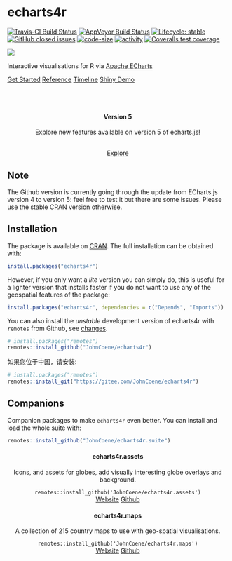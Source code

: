 # echarts4r

[![Travis-CI Build Status](https://travis-ci.org/JohnCoene/echarts4r.svg?branch=master)](https://travis-ci.org/JohnCoene/echarts4r) [![AppVeyor Build Status](https://ci.appveyor.com/api/projects/status/github/JohnCoene/echarts4r?branch=master&svg=true)](https://ci.appveyor.com/project/JohnCoene/echarts4r) [![Lifecycle: stable](https://img.shields.io/badge/lifecycle-stable-brightgreen.svg)](https://www.tidyverse.org/lifecycle/#stable) [![GitHub closed issues](https://img.shields.io/github/issues-closed/JohnCoene/echarts4r.svg)](https://github.com/JohnCoene/echarts4r/issues) [![code-size](https://img.shields.io/github/languages/code-size/JohnCoene/echarts4r.svg)](https://github.com/JohnCoene/echarts4r) [![activity](https://img.shields.io/github/last-commit/JohnCoene/echarts4r.svg)](https://github.com/JohnCoene/echarts4r) [![Coveralls test coverage](https://coveralls.io/repos/github/JohnCoene/echarts4r/badge.svg)](https://coveralls.io/github/JohnCoene/echarts4r)

<div class = "row">

<div class = "col-md-4">
<img class = "img-responsive responsive-img" src="reference/figures/logo.png">
</div>

<div class = "col-md-8">
<p>Interactive visualisations for R via <a href="https://echarts.apache.org/">Apache ECharts</a></p>
<a class = "btn btn-success" href = "articles/get_started.html" style = "margin-bottom: 5px;">Get Started</a>
<a class = "btn btn-primary" href = "reference/" style = "margin-bottom: 5px;">Reference</a>
<a class = "btn btn-info" href = "articles/timeline" style = "margin-bottom: 5px;">Timeline</a>
<a class = "btn btn-default" href = "http://shiny.john-coene.com/echarts4rShiny" style = "margin-bottom: 5px;">Shiny Demo</a>
</div>

</div>

<br/><br/>

<div class = "thumbnail" style = "text-align:center;">
<div class = "caption">
<i class = "fa fa-code-branch fa-4x" style = "color:#F72C5B;"></i>
<h4>Version 5</h4>
<p>Explore new features available on version 5 of echarts.js!</p>
<br/>
<a class = "btn btn-default" href = "articles/v5">Explore</a>
</div>
</div>

## Note

The Github version is currently going through the update from ECharts.js version 4 to version 5: feel free to test it but there are some issues. Please use the stable CRAN version otherwise.

## Installation

The package is available on [CRAN](https://CRAN.R-project.org/package=echarts4r). The full installation can be obtained with:

```r
install.packages("echarts4r")
```

However, if you only want a _lite_ version you can simply do, this is useful for a lighter version that installs faster if you do not want to use any of the geospatial features of the package:

```r
install.packages("echarts4r", dependencies = c("Depends", "Imports"))
```

You can also install the _unstable_ development version of echarts4r with `remotes` from Github, see [changes](news/index.html).

```r
# install.packages("remotes")
remotes::install_github("JohnCoene/echarts4r")
```

如果您位于中国，请安装:

```r
# install.packages("remotes")
remotes::install_git("https://gitee.com/JohnCoene/echarts4r")
```

## Companions

Companion packages to make `echarts4r` even better. You can install and load the whole suite with:

```r
remotes::install_github("JohnCoene/echarts4r.suite")
```

<div class = "row">

<div class = "col-md-6">

<div class = "thumbnail" style = "text-align:center;">
<div class = "caption">
<i class = "fa fa-globe fa-5x" style = "color:#293c55;"></i>
<h4>echarts4r.assets</h4>
<p>Icons, and assets for globes, add visually interesting globe overlays and background.</p>
<pre class = "sourceCode r"><code class = "sourceCode r">remotes::install_github('JohnCoene/echarts4r.assets')</code></pre>
<a class = "btn btn-default" href = "https://echarts4r-assets.john-coene.com/">Website</a>
<a class = "btn btn-default" href = "https://github.com/JohnCoene/echarts4r.assets">Github</a>
</div>
</div>

</div>

<div class = "col-md-6">
<div class = "thumbnail" style = "text-align:center;">
<div class = "caption">
<i class = "fa fa-map-o fa-5x" style = "color:#293c55;"></i>
<h4>echarts4r.maps</h4>
<p>A collection of 215 country maps to use with geo-spatial visualisations.</p>
<pre class = "sourceCode r"><code class = "sourceCode r">remotes::install_github('JohnCoene/echarts4r.maps')</code></pre>
<a class = "btn btn-default" href = "https://echarts4r-maps.john-coene.com/">Website</a>
<a class = "btn btn-default" href = "https://github.com/JohnCoene/echarts4r.maps">Github</a>
</div>
</div>
</div>

</div>

